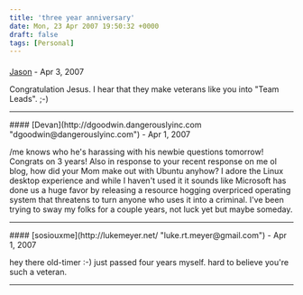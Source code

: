 ```yaml
---
title: 'three year anniversary'
date: Mon, 23 Apr 2007 19:50:32 +0000
draft: false
tags: [Personal]
---
```



#### 
[Jason](http://glutt.com "jlc@glutt.com") - <time datetime="2007-04-25 04:30:12">Apr 3, 2007</time>

Congratulation Jesus. I hear that they make veterans like you into "Team Leads". ;-)
<hr />
#### 
[Devan](http://dgoodwin.dangerouslyinc.com "dgoodwin@dangerouslyinc.com") - <time datetime="2007-04-23 20:50:42">Apr 1, 2007</time>

/me knows who he's harassing with his newbie questions tomorrow! Congrats on 3 years! Also in response to your recent response on me ol blog, how did your Mom make out with Ubuntu anyhow? I adore the Linux desktop experience and while I haven't used it it sounds like Microsoft has done us a huge favor by releasing a resource hogging overpriced operating system that threatens to turn anyone who uses it into a criminal. I've been trying to sway my folks for a couple years, not luck yet but maybe someday.
<hr />
#### 
[sosiouxme](http://lukemeyer.net/ "luke.rt.meyer@gmail.com") - <time datetime="2007-04-23 23:07:04">Apr 1, 2007</time>

hey there old-timer :-) just passed four years myself. hard to believe you're such a veteran.
<hr />
